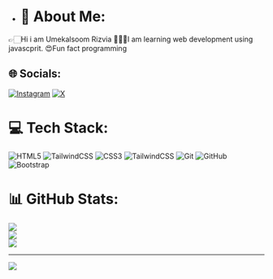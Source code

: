 - # 💫 About Me:
👉🏻Hi i am Umekalsoom Rizvia
👩🏻‍💻I am learning web development using javascprit.
😍Fun fact programming
## 🌐 Socials:
[![Instagram](https://img.shields.io/badge/Instagram-%23E4405F.svg?logo=Instagram&logoColor=white)](https://instagram.com/ukrizvi) [![X](https://img.shields.io/badge/X-black.svg?logo=X&logoColor=white)](https://x.com/UkRizvia) 

# 💻 Tech Stack:
![HTML5](https://img.shields.io/badge/html5-%23E34F26.svg?style=for-the-badge&logo=html5&logoColor=white) ![TailwindCSS](https://img.shields.io/badge/tailwindcss-%2338B2AC.svg?style=for-the-badge&logo=tailwind-css&logoColor=white) ![CSS3](https://img.shields.io/badge/css3-%231572B6.svg?style=for-the-badge&logo=css3&logoColor=white) ![TailwindCSS](https://img.shields.io/badge/tailwindcss-%2338B2AC.svg?style=for-the-badge&logo=tailwind-css&logoColor=white) ![Git](https://img.shields.io/badge/git-%23F05033.svg?style=for-the-badge&logo=git&logoColor=white) ![GitHub](https://img.shields.io/badge/github-%23121011.svg?style=for-the-badge&logo=github&logoColor=white) ![Bootstrap](https://img.shields.io/badge/bootstrap-%238511FA.svg?style=for-the-badge&logo=bootstrap&logoColor=white)

# 📊 GitHub Stats:
![](https://github-readme-stats.vercel.app/api?username=umekalsoom68&theme=dark&hide_border=false&include_all_commits=true&count_private=true)<br/>
![](https://github-readme-streak-stats.herokuapp.com/?user=umekalsoom68&theme=dark&hide_border=false)<br/>
![](https://github-readme-stats.vercel.app/api/top-langs/?username=umekalsoom68&theme=dark&hide_border=false&include_all_commits=true&count_private=true&layout=compact)

---
[![](https://visitcount.itsvg.in/api?id=umekalsoom68&icon=0&color=0)](https://visitcount.itsvg.in)

<!-- Proudly created with GPRM ( https://gprm.itsvg.in ) -->
<!---
umekalsoom68/umekalsoom68 is a ✨ special ✨ repository because its `README.md` (this file) appears on your GitHub profile.
You can click the Preview link to take a look at your changes.
--->
